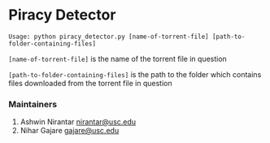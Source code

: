 # Piracy Detector

`Usage: python piracy_detector.py [name-of-torrent-file] [path-to-folder-containing-files]`

`[name-of-torrent-file]` is the name of the torrent file in question

`[path-to-folder-containing-files]` is the path to the folder which contains files downloaded from the torrent file in question

### Maintainers ###

1. Ashwin Nirantar <nirantar@usc.edu>
2. Nihar Gajare <gajare@usc.edu> 
